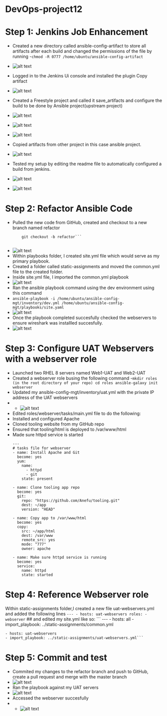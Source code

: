 # DevOps-project12

# Step 1: Jenkins Job Enhancement
- Created a new directory called ansible-config-artifact to store all artifacts after each build and changed the permissions of the file by running 
-`chmod -R 0777 /home/ubuntu/ansible-config-artifact`
-  ![alt text](https://github.com/Ellawangari/DevOps-project12/blob/main/imgs/1.PNG)
- Logged in to the Jenkins Ui console and installed the plugin Copy artifact
- ![alt text](https://github.com/Ellawangari/DevOps-project12/blob/main/imgs/2.PNG)
- Created a Freestyle project and called it save_artifacts and configure the build to be done by Ansible project(upstream project)
- ![alt text](https://github.com/Ellawangari/DevOps-project12/blob/main/imgs/3.PNG)
- ![alt text](https://github.com/Ellawangari/DevOps-project12/blob/main/imgs/4.PNG)
- ![alt text](https://github.com/Ellawangari/DevOps-project12/blob/main/imgs/5.PNG)

- Copied artifacts from other project in this case ansible project.
- ![alt text](https://github.com/Ellawangari/DevOps-project12/blob/main/imgs/6.PNG)

- Tested my setup by editing the readme file to automatically configured a build from jenkins.
- ![alt text](https://github.com/Ellawangari/DevOps-project12/blob/main/imgs/7.PNG)
- ![alt text](https://github.com/Ellawangari/DevOps-project12/blob/main/imgs/8.PNG)

# Step 2: Refactor Ansible Code
- Pulled the new code from GitHub, created and checkout to a new branch named refactor
    ```git pull origin master
        git checkout -b refactor```
        
 - ![alt text](https://github.com/Ellawangari/DevOps-project12/blob/main/imgs/9.PNG)
 - Within playbooks folder, I  created site.yml file  which would serve as my primary playbook.
 - Created a folder called static-assignments and moved the common.yml file to the created folder.
 - Inside site.yml file, I  imported the  common.yml playbook
 - ![alt text](https://github.com/Ellawangari/DevOps-project12/blob/main/imgs/9.PNG)
 - Ran the ansible playbook command using the dev environment using this command 
 - `ansible-playbook -i /home/ubuntu/ansible-config-mgt/inventory/dev.yml /home/ubuntu/ansible-config-mgt/playbooks/site.yaml`
 - ![alt text](https://github.com/Ellawangari/DevOps-project12/blob/main/imgs/10.PNG)
 -  Once the playbook completed succesfully checked the webservers to ensure wireshark was installled succesfully.
 -  ![alt text](https://github.com/Ellawangari/DevOps-project12/blob/main/imgs/11.PNG)

# Step 3: Configure UAT Webservers with a webserver role

- Launched two RHEL 8 servers named Web1-UAT and Web2-UAT
- Created a webserver role busing the following command
-```mkdir roles (in the root directory of your repo)
    cd roles
    ansible-galaxy init webserver```
 - Updated my ansible-config-mgt/inventory/uat.yml with the private IP address of the UAT webservers
 -  -  ![alt text](https://github.com/Ellawangari/DevOps-project12/blob/main/imgs/12.PNG)
 -  Edited roles/webserver/tasks/main.yml file to do the following:
  - Installed and configured Apache
  - Cloned tooling website from my GitHub repo
  - Ensured that tooling/html is deployed to /var/www/html
  - Made sure httpd service is started
    ```
    ---
    # tasks file for webserver
    - name: Install Apache and Git
      become: yes
      yum:
        name:
          - httpd
          - git
        state: present

    - name: Clone tooling app repo
      become: yes
      git:
        repo: "https://github.com/Anefu/tooling.git"
        dest: ~/app
        version: "HEAD"

    - name: Copy app to /var/www/html
      become: yes
      copy:
        src: ~/app/html
        dest: /var/www
        remote_src: yes
        mode: "777"
        owner: apache

    - name: Make sure httpd service is running
      become: yes
      service:
        name: httpd
        state: started
    ```
 # Step 4: Reference Webserver role
 Within static-assignments folder,I created a new file uat-webservers.yml and added the following lines
    ```
    ---
    - hosts: uat-webservers
      roles:
         - webserver
    ```
    ## and edited my site.yml like so:
    ```
    ---
    - hosts: all
    - import_playbook: ../static-assignments/common.yml

    - hosts: uat-webservers
    - import_playbook: ../static-assignments/uat-webservers.yml```
 

# Step 5: Commit and test
- Commited my changes to the refactor branch and push to GitHub, create a pull request and merge with the master branch
-  ![alt text](https://github.com/Ellawangari/DevOps-project12/blob/main/imgs/14.PNG)
- Ran the playbook against my UAT servers
 -  ![alt text](https://github.com/Ellawangari/DevOps-project12/blob/main/imgs/15.PNG)
 -  Accessed the webserver succesfully
 -   -  ![alt text](https://github.com/Ellawangari/DevOps-project12/blob/main/imgs/16.PNG)
